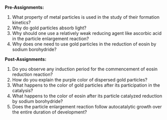 **Pre-Assignments:**

1. What property of metal particles is used in the study of their formation kinetics?
2. Why do gold particles absorb light?
3. Why should one use a relatively weak reducing agent like ascorbic acid in the particle enlargement reaction?
4. Why does one need to use gold particles in the reduction of eosin by sodium borohydride?

**Post-Assignments:**

1. Do you observe any induction period for the commencement of eosin reduction reaction?
2. How do you explain the purple color of dispersed gold particles?
3. What happens to the color of gold particles after its participation in the catalysis?
4. What happens to the color of eosin after its particle catalyzed reduction by sodium borohydride?
5. Does the particle enlargement reaction follow autocatalytic growth over the entire duration of development?

